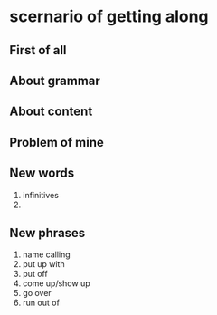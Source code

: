 # scernario of getting along

## First of all

## About grammar

## About content

## Problem of mine

## New words

1. infinitives
2.

## New phrases

1. name calling
2. put up with
3. put off
4. come up/show up
5. go over
6. run out of
